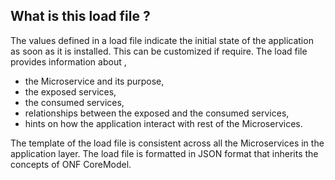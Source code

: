 ## What is this load file ?
The values defined in a load file indicate the initial state of the application as soon as it is installed. This can be customized if require.
The load file provides information about , 

- the Microservice and its purpose, 
- the exposed services, 
- the consumed services,
- relationships between the exposed and the consumed services,
- hints on how the application interact with rest of the Microservices.

The template of the load file is consistent across all the Microservices in the application layer. The load file is formatted in JSON format that inherits the concepts of ONF CoreModel.
